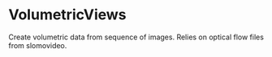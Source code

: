 # VolumetricViews
Create volumetric data from sequence of images.
Relies on optical flow files from slomovideo.
